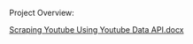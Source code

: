 Project Overview:

[Scraping Youtube Using Youtube Data API.docx](https://github.com/ekaterinakham/Python-Project-Youtube-data-API-scraping/files/12833553/Scraping.Youtube.Using.Youtube.Data.API.docx)
